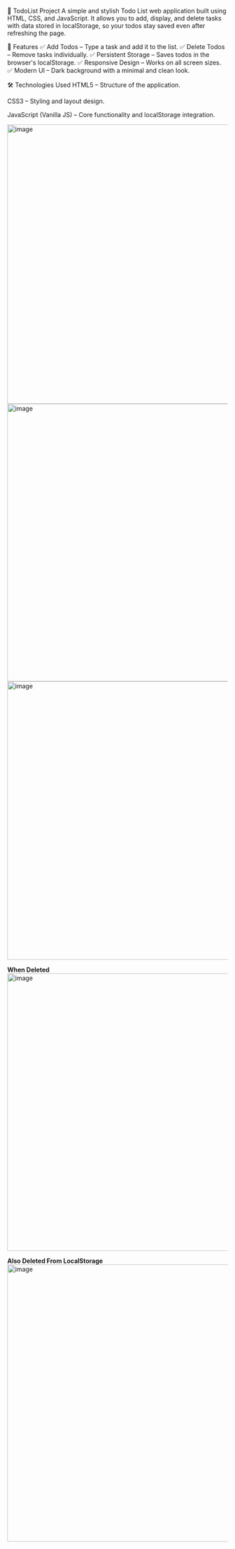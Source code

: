 📝 TodoList Project
A simple and stylish Todo List web application built using HTML, CSS, and JavaScript.
It allows you to add, display, and delete tasks with data stored in localStorage, so your todos stay saved even after refreshing the page.

🚀 Features
✅ Add Todos – Type a task and add it to the list.
✅ Delete Todos – Remove tasks individually.
✅ Persistent Storage – Saves todos in the browser's localStorage.
✅ Responsive Design – Works on all screen sizes.
✅ Modern UI – Dark background with a minimal and clean look.

🛠️ Technologies Used
HTML5 – Structure of the application.

CSS3 – Styling and layout design.

JavaScript (Vanilla JS) – Core functionality and localStorage integration.

<img width="1363" height="637" alt="image" src="https://github.com/user-attachments/assets/e22f21cd-d9c2-4b95-af58-33270e1bfa1b" />

<img width="1364" height="633" alt="image" src="https://github.com/user-attachments/assets/01b38b4c-7aa0-4a33-8fe7-1e9df8edf533" />

<img width="1357" height="635" alt="image" src="https://github.com/user-attachments/assets/8cac3f30-feb2-4e16-91f7-1b2c771b01fa" />

**When Deleted**
<img width="1360" height="633" alt="image" src="https://github.com/user-attachments/assets/9872de86-06e3-4a4e-8357-15d19aad6367" />

**Also Deleted From LocalStorage**
<img width="1364" height="632" alt="image" src="https://github.com/user-attachments/assets/6489f679-2534-48be-976b-cc9b01152dfc" />
